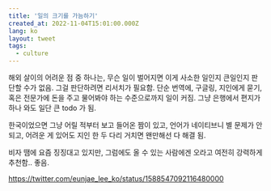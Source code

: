 ```yaml
---
title: '일의 크기를 가늠하기'
created_at: 2022-11-04T15:01:00.000Z
lang: ko
layout: tweet
tags:
  - culture
---
```


해외 살이의 어려운 점 중 하나는, 무슨 일이 벌어지면 이게 사소한 일인지 큰일인지 판단할 수가 없음. 그걸 판단하려면 리서치가 필요함. 단순 번역에, 구글링, 지인에게 묻기, 혹은 전문가에 돈을 주고 물어봐야 하는 수준으로까지 일이 커짐. 그냥 은행에서 편지가 하나 와도 일단 큰 todo 가 됨.

한국이었으면 그냥 어릴 적부터 보고 들어온 짬이 있고, 언어가 네이티브니 별 문제가 안되고, 어려운 게 있어도 지인 한 두 다리 거치면 왠만해선 다 해결 됨.

비자 땜에 요즘 징징대고 있지만, 그럼에도 올 수 있는 사람에겐 오라고 여전히 강력하게 추천함.. 좋음.

https://twitter.com/eunjae_lee_ko/status/1588547092116480000
